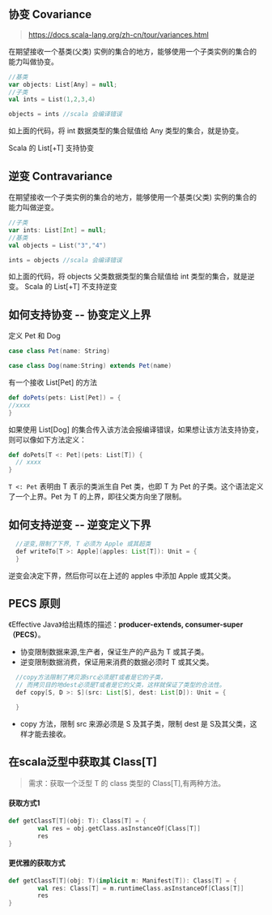 ## 协变 Covariance

> https://docs.scala-lang.org/zh-cn/tour/variances.html

在期望接收一个基类(父类) 实例的集合的地方，能够使用一个子类实例的集合的能力叫做协变。

```scala
//基类
var objects: List[Any] = null;
//子类
val ints = List(1,2,3,4)

objects = ints //scala 会编译错误
```

如上面的代码，将 int 数据类型的集合赋值给 Any 类型的集合，就是协变。

Scala 的 List[+T] 支持协变

## 逆变 Contravariance

在期望接收一个子类实例的集合的地方，能够使用一个基类(父类) 实例的集合的能力叫做逆变。

```scala
//子类
var ints: List[Int] = null;
//基类
val objects = List("3","4")

ints = objects //scala 会编译错误
```

如上面的代码，将 objects 父类数据类型的集合赋值给 int 类型的集合，就是逆变。
Scala 的 List[+T] 不支持逆变

## 如何支持协变 -- 协变定义上界

定义 Pet 和 Dog

```scala
case class Pet(name: String)

case class Dog(name:String) extends Pet(name)
```

有一个接收 List[Pet] 的方法

```scala
def doPets(pets: List[Pet]) = {
//xxxx
}
```

如果使用 List[Dog] 的集合传入该方法会报编译错误，如果想让该方法支持协变，则可以像如下方法定义：

```scala
def doPets[T <: Pet](pets: List[T]) {
  // xxxx
}
```

`T <: Pet` 表明由 T 表示的类派生自 Pet 类，也即 T 为 Pet 的子类。这个语法定义了一个上界。Pet 为 T 的上界，即往父类方向坐了限制。

## 如何支持逆变 -- 逆变定义下界

```java
  //逆变,限制了下界, T 必须为 Apple 或其超类
  def writeTo[T >: Apple](apples: List[T]): Unit = {
  }
```

逆变会决定下界，然后你可以在上述的 apples 中添加 Apple 或其父类。

## PECS 原则

《Effective Java》给出精炼的描述：**producer-extends, consumer-super（PECS）**。

- 协变限制数据来源,生产者，保证生产的产品为 T 或其子类。
- 逆变限制数据消费，保证用来消费的数据必须时 T 或其父类。

```java
  //copy方法限制了拷贝源src必须是T或者是它的子类，
  // 而拷贝目的地dest必须是T或者是它的父类，这样就保证了类型的合法性。
  def copy[S, D >: S](src: List[S], dest: List[D]): Unit = {

  }
```

- copy 方法，限制 src 来源必须是 S 及其子类，限制 dest 是 S及其父类，这样才能去接收。

## 在scala泛型中获取其 Class[T]

> 需求：获取一个泛型 T 的 class 类型的 Class[T],有两种方法。

#### 获取方式1

```scala
def getClassT[T](obj: T): Class[T] = {
        val res = obj.getClass.asInstanceOf[Class[T]]
        res
}
```

#### 更优雅的获取方式

```scala
def getClassT[T](obj: T)(implicit m: Manifest[T]): Class[T] = {
        val res: Class[T] = m.runtimeClass.asInstanceOf[Class[T]]
        res
}
```
